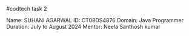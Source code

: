 #codtech task 2


Name: SUHANI AGARWAL
ID: CT08DS4876
Domain: Java Programmer
Duration: July to August 2024
Mentor: Neela Santhosh kumar
